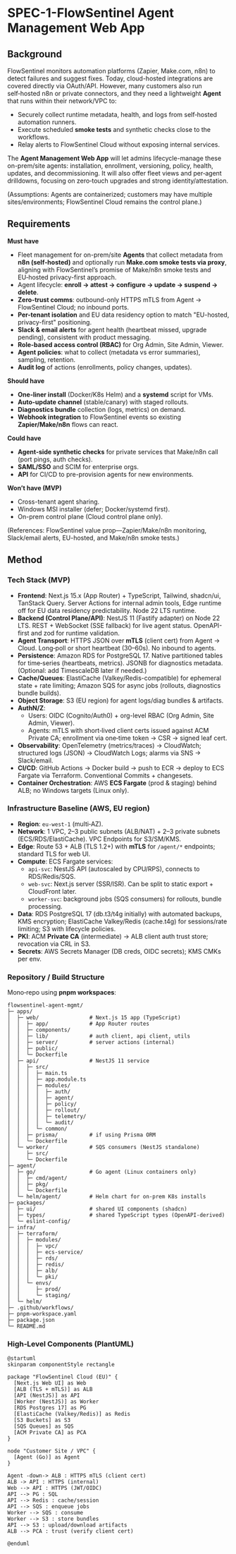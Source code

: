 # SPEC-1-FlowSentinel Agent Management Web App

## Background

FlowSentinel monitors automation platforms (Zapier, Make.com, n8n) to detect failures and suggest fixes. Today, cloud-hosted integrations are covered directly via OAuth/API. However, many customers also run self‑hosted n8n or private connectors, and they need a lightweight **Agent** that runs within their network/VPC to:

- Securely collect runtime metadata, health, and logs from self‑hosted automation runners.
- Execute scheduled **smoke tests** and synthetic checks close to the workflows.
- Relay alerts to FlowSentinel Cloud without exposing internal services.

The **Agent Management Web App** will let admins lifecycle-manage these on-prem/site agents: installation, enrollment, versioning, policy, health, updates, and decommissioning. It will also offer fleet views and per‑agent drilldowns, focusing on zero‑touch upgrades and strong identity/attestation.

(Assumptions: Agents are containerized; customers may have multiple sites/environments; FlowSentinel Cloud remains the control plane.)


## Requirements

**Must have**
- Fleet management for on-prem/site **Agents** that collect metadata from **n8n (self‑hosted)** and optionally run **Make.com smoke tests via proxy**, aligning with FlowSentinel’s promise of Make/n8n smoke tests and EU‑hosted privacy-first approach. 
- Agent lifecycle: **enroll → attest → configure → update → suspend → delete**.
- **Zero-trust comms**: outbound-only HTTPS mTLS from Agent → FlowSentinel Cloud; no inbound ports.
- **Per-tenant isolation** and EU data residency option to match "EU-hosted, privacy-first" positioning.
- **Slack & email alerts** for agent health (heartbeat missed, upgrade pending), consistent with product messaging.
- **Role-based access control (RBAC)** for Org Admin, Site Admin, Viewer.
- **Agent policies**: what to collect (metadata vs error summaries), sampling, retention.
- **Audit log** of actions (enrollments, policy changes, updates).

**Should have**
- **One-liner install** (Docker/K8s Helm) and a **systemd** script for VMs.
- **Auto-update channel** (stable/canary) with staged rollouts.
- **Diagnostics bundle** collection (logs, metrics) on demand.
- **Webhook integration** to FlowSentinel events so existing **Zapier/Make/n8n** flows can react.

**Could have**
- **Agent-side synthetic checks** for private services that Make/n8n call (port pings, auth checks).
- **SAML/SSO** and SCIM for enterprise orgs.
- **API** for CI/CD to pre-provision agents for new environments.

**Won’t have (MVP)**
- Cross-tenant agent sharing.
- Windows MSI installer (defer; Docker/systemd first).
- On-prem control plane (Cloud control plane only).

(References: FlowSentinel value prop—Zapier/Make/n8n monitoring, Slack/email alerts, EU-hosted, and Make/n8n smoke tests.)


## Method

### Tech Stack (MVP)

- **Frontend**: Next.js 15.x (App Router) + TypeScript, Tailwind, shadcn/ui, TanStack Query. Server Actions for internal admin tools, Edge runtime off for EU data residency predictability. Node 22 LTS runtime.
- **Backend (Control Plane/API)**: NestJS 11 (Fastify adapter) on Node 22 LTS. REST + WebSocket (SSE fallback) for live agent status. OpenAPI-first and zod for runtime validation.
- **Agent Transport**: HTTPS JSON over **mTLS** (client cert) from Agent → Cloud. Long‑poll or short heartbeat (30–60s). No inbound to agents.
- **Persistence**: Amazon RDS for PostgreSQL 17. Native partitioned tables for time‑series (heartbeats, metrics). JSONB for diagnostics metadata. (Optional: add TimescaleDB later if needed.)
- **Cache/Queues**: ElastiCache (Valkey/Redis-compatible) for ephemeral state + rate limiting; Amazon SQS for async jobs (rollouts, diagnostics bundle builds).
- **Object Storage**: S3 (EU region) for agent logs/diag bundles & artifacts.
- **AuthN/Z**: 
  - Users: OIDC (Cognito/Auth0) + org-level RBAC (Org Admin, Site Admin, Viewer).
  - Agents: mTLS with short‑lived client certs issued against ACM Private CA; enrollment via one‑time token → CSR → signed leaf cert.
- **Observability**: OpenTelemetry (metrics/traces) → CloudWatch; structured logs (JSON) → CloudWatch Logs; alarms via SNS → Slack/email.
- **CI/CD**: GitHub Actions → Docker build → push to ECR → deploy to ECS Fargate via Terraform. Conventional Commits + changesets.
- **Container Orchestration**: AWS **ECS Fargate** (prod & staging) behind ALB; no Windows targets (Linux only).

### Infrastructure Baseline (AWS, EU region)

- **Region**: `eu-west-1` (multi‑AZ).
- **Network**: 1 VPC, 2–3 public subnets (ALB/NAT) + 2–3 private subnets (ECS/RDS/ElastiCache). VPC Endpoints for S3/SM/KMS.
- **Edge**: Route 53 + ALB (TLS 1.2+) with **mTLS** for `/agent/*` endpoints; standard TLS for web UI.
- **Compute**: ECS Fargate services:
  - `api-svc`: NestJS API (autoscaled by CPU/RPS), connects to RDS/Redis/SQS.
  - `web-svc`: Next.js server (SSR/ISR). Can be split to static export + CloudFront later.
  - `worker-svc`: background jobs (SQS consumers) for rollouts, bundle processing.
- **Data**: RDS PostgreSQL 17 (db.t3/t4g initially) with automated backups, KMS encryption; ElastiCache Valkey/Redis (cache.t4g) for sessions/rate limiting; S3 with lifecycle policies.
- **PKI**: ACM **Private CA** (intermediate) → ALB client auth trust store; revocation via CRL in S3.
- **Secrets**: AWS Secrets Manager (DB creds, OIDC secrets); KMS CMKs per env.

### Repository / Build Structure

Mono‑repo using **pnpm workspaces**:

```
flowsentinel-agent-mgmt/
├─ apps/
│  ├─ web/                # Next.js 15 app (TypeScript)
│  │  ├─ app/             # App Router routes
│  │  ├─ components/
│  │  ├─ lib/             # auth client, api client, utils
│  │  ├─ server/          # server actions (internal)
│  │  ├─ public/
│  │  └─ Dockerfile
│  ├─ api/                # NestJS 11 service
│  │  ├─ src/
│  │  │  ├─ main.ts
│  │  │  ├─ app.module.ts
│  │  │  ├─ modules/
│  │  │  │  ├─ auth/
│  │  │  │  ├─ agent/
│  │  │  │  ├─ policy/
│  │  │  │  ├─ rollout/
│  │  │  │  ├─ telemetry/
│  │  │  │  └─ audit/
│  │  │  └─ common/
│  │  ├─ prisma/          # if using Prisma ORM
│  │  └─ Dockerfile
│  └─ worker/             # SQS consumers (NestJS standalone)
│     ├─ src/
│     └─ Dockerfile
├─ agent/
│  ├─ go/                 # Go agent (Linux containers only)
│  │  ├─ cmd/agent/
│  │  ├─ pkg/
│  │  └─ Dockerfile
│  └─ helm/agent/         # Helm chart for on‑prem K8s installs
├─ packages/
│  ├─ ui/                 # shared UI components (shadcn)
│  ├─ types/              # shared TypeScript types (OpenAPI‑derived)
│  └─ eslint-config/
├─ infra/
│  ├─ terraform/
│  │  ├─ modules/
│  │  │  ├─ vpc/
│  │  │  ├─ ecs-service/
│  │  │  ├─ rds/
│  │  │  ├─ redis/
│  │  │  ├─ alb/
│  │  │  └─ pki/
│  │  └─ envs/
│  │     ├─ prod/
│  │     └─ staging/
│  └─ helm/
├─ .github/workflows/
├─ pnpm-workspace.yaml
├─ package.json
└─ README.md
```

### High‑Level Components (PlantUML)

```plantuml
@startuml
skinparam componentStyle rectangle

package "FlowSentinel Cloud (EU)" {
  [Next.js Web UI] as Web
  [ALB (TLS + mTLS)] as ALB
  [API (NestJS)] as API
  [Worker (NestJS)] as Worker
  [RDS Postgres 17] as PG
  [ElastiCache (Valkey/Redis)] as Redis
  [S3 Buckets] as S3
  [SQS Queues] as SQS
  [ACM Private CA] as PCA
}

node "Customer Site / VPC" {
  [Agent (Go)] as Agent
}

Agent -down-> ALB : HTTPS mTLS (client cert)
ALB -> API : HTTPS (internal)
Web --> API : HTTPS (JWT/OIDC)
API --> PG : SQL
API --> Redis : cache/session
API --> SQS : enqueue jobs
Worker --> SQS : consume
Worker --> S3 : store bundles
API --> S3 : upload/download artifacts
ALB --> PCA : trust (verify client cert)

@enduml
```

